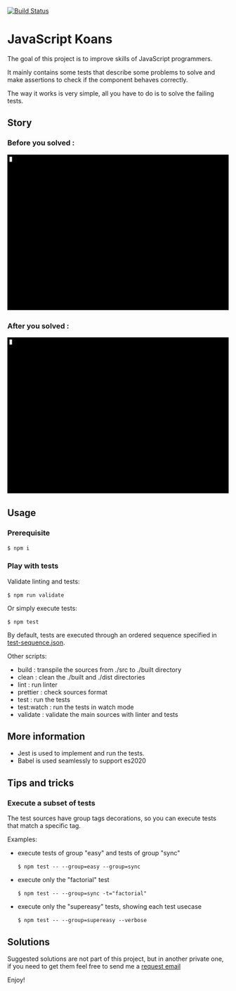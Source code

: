 [![Build Status](https://app.travis-ci.com/openhoat/js-koans-solutions.svg?token=Epg1qqwcpkp2akpnm3QK&branch=solutions)](https://app.travis-ci.com/openhoat/js-koans-solutions)

# JavaScript Koans

The goal of this project is to improve skills of JavaScript programmers.

It mainly contains some tests that describe some problems to solve and make assertions to check if the component behaves correctly.

The way it works is very simple, all you have to do is to solve the failing tests.

## Story

### Before you solved :

<img src="./assets/js-koans-test-fail.gif" alt="Test FAIL" width="600">

### After you solved :

<img src="./assets/js-koans-test-pass.gif" alt="Test PASS" width="600">

## Usage

### Prerequisite

```shell
$ npm i
```

### Play with tests

Validate linting and tests:

```shell
$ npm run validate
```

Or simply execute tests:

```shell
$ npm test
```

By default, tests are executed through an ordered sequence specified in [test-sequence.json](https://raw.githubusercontent.com/openhoat/js-koans/master/test-sequence.json).

Other scripts:

- build : transpile the sources from ./src to ./built directory
- clean : clean the ./built and ./dist directories
- lint : run linter
- prettier : check sources format
- test : run the tests
- test:watch : run the tests in watch mode
- validate : validate the main sources with linter and tests

## More information

- Jest is used to implement and run the tests.
- Babel is used seamlessly to support es2020

## Tips and tricks

### Execute a subset of tests

The test sources have group tags decorations, so you can execute tests that match a specific tag.

Examples:

- execute tests of group "easy" and tests of group "sync"

  ```shell
  $ npm test -- --group=easy --group=sync
  ```

- execute only the "factorial" test

  ```shell
  $ npm test -- --group=sync -t="factorial"
  ```

- execute only the "supereasy" tests, showing each test usecase

  ```shell
  $ npm test -- --group=supereasy --verbose
  ```

## Solutions

Suggested solutions are not part of this project, but in another private one, 
if you need to get them feel free to send me a [request email](mailto:openhoat@gmail.com?subject=%5BJS%20Koans%5D%20-%20Solution%20request)

Enjoy!
